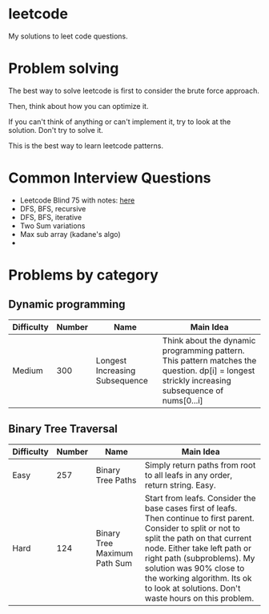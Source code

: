 # leetcode
My solutions to leet code questions.

# Problem solving

The best way to solve leetcode is first to consider the brute force approach.

Then, think about how you can optimize it.

If you can't think of anything or can't implement it, try to look at the solution. Don't try to solve it.

This is the best way to learn leetcode patterns.

# Common Interview Questions

* Leetcode Blind 75 with notes: [here](https://docs.google.com/spreadsheets/d/1A2PaQKcdwO_lwxz9bAnxXnIQayCouZP6d-ENrBz_NXc/edit#gid=0)
* DFS, BFS, recursive
* DFS, BFS, iterative
* Two Sum variations
* Max sub array (kadane's algo)
* 

# Problems by category

## Dynamic programming

Difficulty | Number | Name                          | Main Idea    |
-----------|--------|-------------------------------|--------------|
Medium     | 300    | Longest Increasing Subsequence| Think about the dynamic programming pattern. This pattern matches the question. dp[i] = longest strickly increasing subsequence of nums[0...i] |

## Binary Tree Traversal

Difficulty | Number | Name                         | Main Idea    |
-----------|--------|------------------------------|--------------|
Easy       | 257    | Binary Tree Paths            | Simply return paths from root to all leafs in any order, return string. Easy. |
Hard       | 124    | Binary Tree Maximum Path Sum | Start from leafs. Consider the base cases first of leafs. Then continue to first parent. Consider to split or not to split the path on that current node. Either take left path or right path (subproblems). My solution was 90% close to the working algorithm. Its ok to look at solutions. Don't waste hours on this problem. |